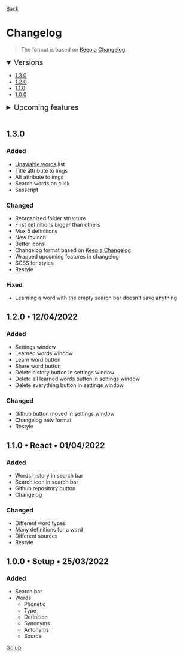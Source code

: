 <style>
   summary {
      cursor: pointer;
      font-size: 1.2rem;
   }
</style>

[Back](README.md)

# Changelog

> The format is based on [Keep a Changelog](https://keepachangelog.com/en/1.0.0/).

<details open>
   <summary>Versions</summary>

   - [1.3.0](#130)
   - [1.2.0](#120-•-12042022)
   - [1.1.0](#110-•-react-•-01042022)
   - [1.0.0](#100-•-setup-•-25032022)
</details>

<details>
   <summary>Upcoming features</summary>

   - 1.3.0
     - Credits window
     - Info window
     - Random word
     - Snackbars instead of alerts
     - Default word at opening
     - Dowload words
     - Search bar in words
     - Search word on Google
     - Dark mode
   - 1.4.0
     - Move words throught url
     - Open words in another page
</details>

<br>

## 1.3.0

### Added
- [Unaviable words](src/md/unaviable%20words.md) list
- Title attribute to imgs
- Alt attribute to imgs
- Search words on click
- Sasscript

### Changed
- Reorganized folder structure
- First definitions bigger than others
- Max 5 definitions
- New favicon
- Better icons
- Changelog format based on [Keep a Changelog](https://keepachangelog.com/en/1.0.0/)
- Wrapped upcoming features in changelog
- SCSS for styles
- Restyle

### Fixed
- Learning a word with the empty search bar doesn't save anything

## 1.2.0 • 12/04/2022

### Added
- Settings window
- Learned words window
- Learn word button
- Share word button
- Delete history button in settings window
- Delete all learned words button in settings window
- Delete everything button in settings window

### Changed
- Github button moved in settings window
- Changelog new format
- Restyle

## 1.1.0 • React • 01/04/2022

### Added
- Words history in search bar
- Search icon in search bar
- Github repository button
- Changelog

### Changed
- Different word types
- Many definitions for a word
- Different sources
- Restyle

## 1.0.0 • Setup • 25/03/2022

### Added
- Search bar
- Words
  - Phonetic
  - Type
  - Definition
  - Synonyms
  - Antonyms
  - Source

[Go up](#changelog)